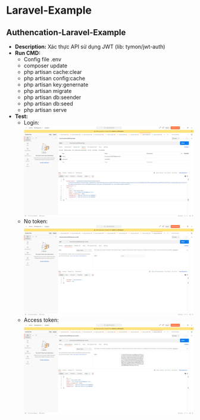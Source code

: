 # Laravel-Example

## Authencation-Laravel-Example
- **Description:** Xác thực API sử dụng JWT (lib: tymon/jwt-auth)
- **Run CMD:**
  - Config file .env
  - composer update
  - php artisan cache:clear
  - php artisan config:cache
  - php artisan key:genernate
  - php artisan migrate
  - php artisan db:seender
  - php artisan db:seed
  - php artisan serve
- **Test:**
  - Login:
  ![Login](https://github.com/buiquanghieu2910/Laravel-Example/blob/master/images/authencation-laravel-example/login.png)
  - No token:
  ![No token](https://github.com/buiquanghieu2910/Laravel-Example/blob/master/images/authencation-laravel-example/no-token.png)
  - Access token:
  ![No token](https://github.com/buiquanghieu2910/Laravel-Example/blob/master/images/authencation-laravel-example/access-token.png)
